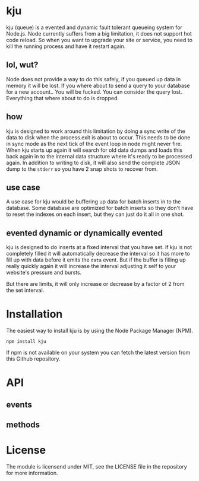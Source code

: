 # kju

kju (queue) is a evented and dynamic fault tolerant queueing system for
Node.js. Node currently suffers from a big limitation, it does not support hot
code reload. So when you want to upgrade your site or service, you need to kill
the running process and have it restart again.

## lol, wut?

Node does not provide a way to do this safely, if you queued up data in memory
it will be lost. If you where about to send a query to your database for a new
account.. You will be fucked. You can consider the query lost. Everything that
where about to do is dropped.

## how

kju is designed to work around this limitation by doing a sync write of the
data to disk when the process.exit is about to occur. This needs to be done in
sync mode as the next tick of the event loop in node might never fire. When kju
starts up again it will search for old data dumps and loads this back again in
to the internal data structure where it's ready to be processed again. In
addition to writing to disk, it will also send the complete JSON dump to the
`stderr` so you have 2 snap shots to recover from.

## use case

A use case for kju would be buffering up data for batch inserts in to the
database. Some database are optimized for batch inserts so they don't have to
reset the indexes on each insert, but they can just do it all in one shot.

## evented dynamic or dynamically evented

kju is designed to do inserts at a fixed interval that you have set. If kju is
not completely filled it will automatically decrease the interval so it has
more to fill up with data before it emits the `data` event. But if the buffer
is filling up really quickly again it will increase the interval adjusting it
self to your website's pressure and bursts.

But there are limits, it will only increase or decrease by a factor of 2 from
the set interval.

# Installation

The easiest way to install kju is by using the Node Package Manager (NPM).

```
npm install kju
```

If npm is not available on your system you can fetch the latest version from
this Github repository.

# API

## events

## methods

# License

The module is licensend under MIT, see the LICENSE file in the repository for
more information.

